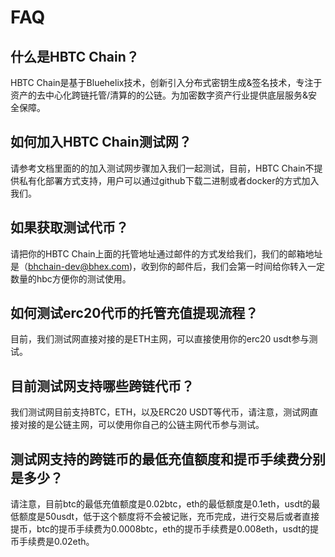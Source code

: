 # FAQ


## 什么是HBTC Chain？
HBTC Chain是基于Bluehelix技术，创新引入分布式密钥生成&签名技术，专注于资产的去中心化跨链托管/清算的的公链。为加密数字资产行业提供底层服务&安全保障。


## 如何加入HBTC Chain测试网？
请参考文档里面的的加入测试网步骤加入我们一起测试，目前，HBTC Chain不提供私有化部署方式支持，用户可以通过github下载二进制或者docker的方式加入我们。


## 如果获取测试代币？
请把你的HBTC Chain上面的托管地址通过邮件的方式发给我们，我们的邮箱地址是（bhchain-dev@bhex.com)，收到你的邮件后，我们会第一时间给你转入一定数量的hbc方便你的测试使用。


## 如何测试erc20代币的托管充值提现流程？
目前，我们测试网直接对接的是ETH主网，可以直接使用你的erc20 usdt参与测试。

## 目前测试网支持哪些跨链代币？
我们测试网目前支持BTC，ETH，以及ERC20 USDT等代币，请注意，测试网直接对接的是公链主网，可以使用你自己的公链主网代币参与测试。

## 测试网支持的跨链币的最低充值额度和提币手续费分别是多少？
请注意，目前btc的最低充值额度是0.02btc，eth的最低额度是0.1eth，usdt的最低额度是50usdt，低于这个额度将不会被记账，充币完成，进行交易后或者直接提币，btc的提币手续费为0.0008btc，eth的提币手续费是0.008eth，usdt的提币手续费是0.02eth。


